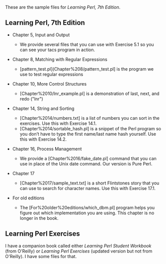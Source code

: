 These are the sample files for *Learning Perl, 7th Edition*.

## Learning Perl, 7th Edition

* Chapter 5, Input and Output
	- We provide several files that you can use with Exercise 5.1
	so you can see your tacs program in action.

* Chapter 8, Matching with Regular Expressions
	- [pattern_test.pl](Chapter%208/pattern_test.pl] is the program we use to test regular expressions

* Chapter 10, More Control Structures
	- [Chapter%2010/lnr_example.pl] is a demonstration of last, next, and redo ("lnr")

* Chapter 14, String and Sorting
	- [Chapter%2014/numbers.txt] is a list of numbers you can sort in the exercises. Use
	this with Exercise 14.1.
	- [Chapter%2014/sortable_hash.pl] is a snippet of the Perl program so you
	don’t have to type the first name/last name hash yourself. Use this
	with Exercise 14.2.

* Chapter 16, Process Management
	- We provide a [Chapter%2016/fake_date.pl] command that you can use in place
	of the Unix date command. Our version is Pure Perl.

* Chapter 17
	- [Chapter%2017/sample_text.txt] is a short Flintstones story that you can use
	to search for character names. Use this with Exercise 17.1.

* For old editions
	- The [For%20older%20editions/which_dbm.pl] program helps you figure out which implementation
	you are using. This chapter is no longer in the book.

## Learning Perl Exercises

I have a companion book called either *Learning Perl Student Workbook* (from
O'Reilly) or *Learning Perl Exercises* (updated version but not from O'Reilly).
I have some files for that.
